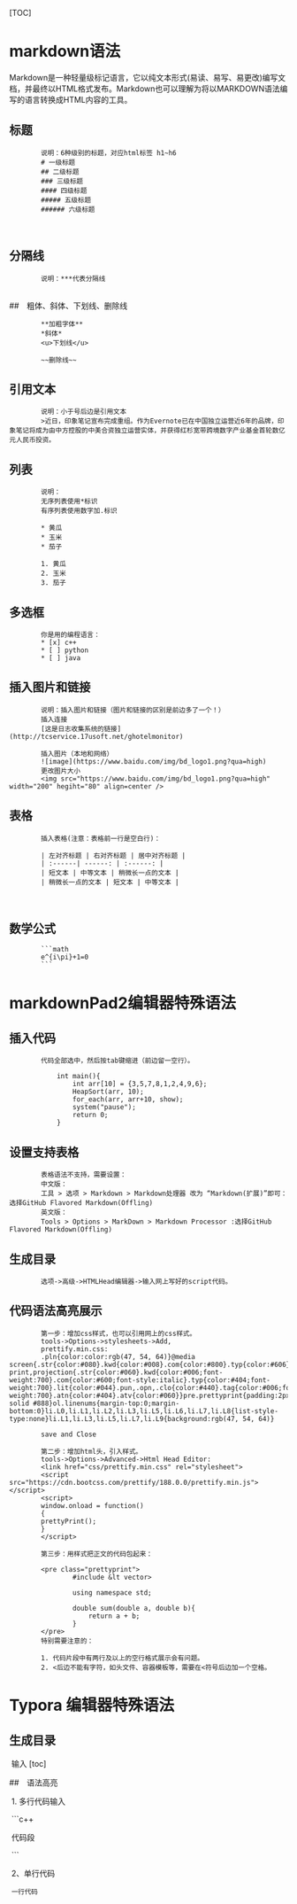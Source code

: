 [TOC]

# markdown语法

​	Markdown是一种轻量级标记语言，它以纯文本形式(易读、易写、易更改)编写文档，并最终以HTML格式发布。Markdown也可以理解为将以MARKDOWN语法编写的语言转换成HTML内容的工具。

## 标题
			说明：6种级别的标题，对应html标签 h1~h6
			# 一级标题
			## 二级标题
			### 三级标题
			#### 四级标题
			##### 五级标题
			###### 六级标题


​			
## 分隔线
			说明：***代表分隔线

​			
##　粗体、斜体、下划线、删除线

			**加粗字体**
			*斜体*
			<u>下划线</u>
	
			~~删除线~~

## 引用文本
			说明：小于号后边是引用文本
			>近日，印象笔记宣布完成重组。作为Evernote已在中国独立运营近6年的品牌，印象笔记将成为由中方控股的中美合资独立运营实体，并获得红杉宽带跨境数字产业基金首轮数亿元人民币投资。


## 列表
			说明：
			无序列表使用*标识
			有序列表使用数字加.标识
			
			* 黄瓜
			* 玉米
			* 茄子
			
			1. 黄瓜
			2. 玉米
			3. 茄子

## 多选框
			你是用的编程语言：
			* [x] c++
			* [ ] python
			* [ ] java


## 插入图片和链接
			说明：插入图片和链接（图片和链接的区别是前边多了一个！）
			插入连接
			[这是日志收集系统的链接](http://tcservice.17usoft.net/ghotelmonitor)
			
			插入图片（本地和网络）
			![image](https://www.baidu.com/img/bd_logo1.png?qua=high)
			更改图片大小
			<img src="https://www.baidu.com/img/bd_logo1.png?qua=high" width="200" hegiht="80" align=center />

## 表格
			插入表格(注意：表格前一行是空白行)：

			| 左对齐标题 | 右对齐标题 | 居中对齐标题 |
			| :------| ------: | :------: |
			| 短文本 | 中等文本 | 稍微长一点的文本 |
			| 稍微长一点的文本 | 短文本 | 中等文本 |


​			
## 数学公式

			```math
			e^{i\pi}+1=0
			```
# markdownPad2编辑器特殊语法

## 插入代码

			代码全部选中，然后按tab键缩进（前边留一空行）。

				int main(){
				    int arr[10] = {3,5,7,8,1,2,4,9,6};
				    HeapSort(arr, 10);
				    for_each(arr, arr+10, show);
				    system("pause");
				    return 0;
				}
## 设置支持表格

			表格语法不支持，需要设置：
			中文版：
			工具 > 选项 > Markdown > Markdown处理器 改为 “Markdown(扩展)”即可：选择GitHub Flavored Markdown(Offling)
			英文版：
			Tools > Options > MarkDown > Markdown Processor :选择GitHub Flavored Markdown(Offling)

## 生成目录

			选项->高级->HTMLHead编辑器->输入网上写好的script代码。
## 代码语法高亮展示

			第一步：增加css样式，也可以引用网上的css样式。
			tools->Options->stylesheets->Add,
			prettify.min.css:
			.pln{color:color:rgb(47, 54, 64)}@media screen{.str{color:#080}.kwd{color:#008}.com{color:#800}.typ{color:#606}.lit{color:#066}.pun,.opn,.clo{color:#660}.tag{color:#008}.atn{color:#606}.atv{color:#080}.dec,.var{color:#606}.fun{color:red}}@media print,projection{.str{color:#060}.kwd{color:#006;font-weight:700}.com{color:#600;font-style:italic}.typ{color:#404;font-weight:700}.lit{color:#044}.pun,.opn,.clo{color:#440}.tag{color:#006;font-weight:700}.atn{color:#404}.atv{color:#060}}pre.prettyprint{padding:2px;border:1px solid #888}ol.linenums{margin-top:0;margin-bottom:0}li.L0,li.L1,li.L2,li.L3,li.L5,li.L6,li.L7,li.L8{list-style-type:none}li.L1,li.L3,li.L5,li.L7,li.L9{background:rgb(47, 54, 64)}
			
			save and Close
			
			第二步：增加html头，引入样式。
			tools->Options->Advanced->Html Head Editor:
			<link href="css/prettify.min.css" rel="stylesheet">
			<script src="https://cdn.bootcss.com/prettify/188.0.0/prettify.min.js"></script>
			<script>
			window.onload = function()
			{
			prettyPrint();
			}
			</script>
			
			第三步：用样式把正文的代码包起来：
			
			<pre class="prettyprint">  
					#include &lt vector>
					
					using namespace std;
					
					double sum(double a, double b){
					    return a + b;
					}
			</pre>
			特别需要注意的：
			
			1. 代码片段中有两行及以上的空行格式展示会有问题。
			2. <后边不能有字符，如头文件、容器模板等，需要在<符号后边加一个空格。
# Typora 编辑器特殊语法

## 生成目录

​		输入 [toc]

##　语法高亮

​	1. 多行代码输入

​	```c++

​	代码段

​	```

​	2、单行代码

​	  `一行代码`

